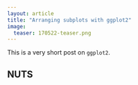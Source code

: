 ```yaml
---
layout: article
title: "Arranging subplots with ggplot2"
image:
  teaser: 170522-teaser.png
---
```


This is a very short post on `ggplot2`.   
  
## NUTS